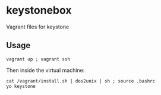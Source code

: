 # keystonebox
Vagrant files for keystone

## Usage

	vagrant up ; vagrant ssh

Then inside the virtual machine:
	
	cat /vagrant/install.sh | dos2unix | sh ; source .bashrc
	yo keystone


